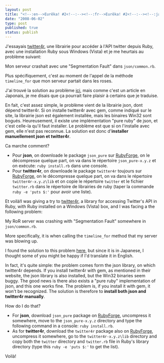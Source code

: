 ```yaml
---
layout: post
title: "<!--:en-->Eurêka! #2<!--:--><!--:fr-->Eurêka! #2<!--:--><!--:ja-->Eurêka! #2<!--:-->"
date: "2008-06-02"
type: post
published: true
status: publish
---
```


J'essayais [twitter4r](http://twitter4r.rubyforge.org/ "Twitter4r"), une librairie pour accéder à l'API twitter depuis Ruby, avec une installation Ruby sous Windows (Vista) et je me heurtais au problème suivant:

Mon serveur crashait avec une "Segmentation Fault" dans `json/common.rb`.

Plus spécifiquement, c'est au moment de l'appel de la méthode `timeline_for` que mon serveur partait dans les roses.

J'ai trouvé la solution au problème [ici](http://blog.goo.ne.jp/maraigue/e/7ae451af4e4d3cfc05ee5c0ffadc99ef "Solution au problème de Segmentation Fault dans json avec twitter4r"), mais comme c'est un article en Japonais, je me disais que ça pourrait faire plaisir à certains que je traduise.

En fait, c'est assez simple, le problème vient de la librairie json, dont dépend twitter4r. Si on installe twitter4r avec gem, comme indiqué sur le site, la librairie json est également installée, mais les binaires Win32 sont bogués. Heureusement, il existe une implémentation "pure ruby" de json, et c'est celle-la qu'il faut installer. Le problème est que si on l'installe avec gem, elle n'est pas reconnue. La solution est donc d'**installer manuellement json et twitter4r**.

Ca marche comment?

- Pour **json**, on downloade le package `json_pure` sur [RubyForge](http://rubyforge.org/frs/?group_id=953 "json sur RubyForge"), on le décompresse quelque part, on va dans le répertoire `json_pure-x.y.z` et on exécute: `ruby install.rb` dans une console.
- Pour **twitter4r**, on downloade le package `twitter4r` toujours sur [RubyForge](http://rubyforge.org/frs/?group_id=3293 "twitter4r sur RubyForge"), on le décompresse quelque part, on va dans le répertoire `twitter4r-x.y.z\lib` et on copie le répertoire `twitter` et le fichier `twitter.rb` dans le répertoire de librairies de ruby (taper la commande `ruby -e 'puts $:'` pour avoir une liste).

Et voilà!I was giving a try to [twitter4r](http://twitter4r.rubyforge.org/ "Twitter4r"), a library for accessing Twitter's API in Ruby, with Ruby installed on a Windows (Vista) box, and I was facing a the following problem:

My RoR server was crashing with "Segmentation Fault" somewhere in `json/common.rb`.

More specifically, it is when calling the `timeline_for` method that my server was blowing up.

I found the solution to this problem [here](http://blog.goo.ne.jp/maraigue/e/7ae451af4e4d3cfc05ee5c0ffadc99ef "Solution to the Segmentation Fault problem in json with twitter4r"), but since it is in Japanese, I thought some of you might be happy if I'd translate it in English.

In fact, it's quite simple: the problem comes form the json library, on which twitter4r depends. If you install twitter4r with gem, as mentioned in their website, the json library is also installed, but the Win32 binaries seem buggy. The good news is there also exists a "pure ruby" implementation of json, and this one works fine. The problem is, if you install it with gem, it won't be recognized. The solution is therefore to **install both json and twitter4r manually**.

How do I do that?

- For **json**, download `json_pure` package on [RubyForge](http://rubyforge.org/frs/?group_id=953 "json on RubyForge"), uncompress it somewhere, move to the `json_pure-x.y.z` directory and type the following command in a console: `ruby install.rb`.
- As for **twitter4r**, download the `twitter4r` package also on [RubyForge](http://rubyforge.org/frs/?group_id=3293 "twitter4r on RubyForge"), uncompress it somewhere, go to the `twitter4r-x.y.z\lib` directory and copy both the `twitter` directory and `twitter.rb` file in Ruby's library directory (type this `ruby -e 'puts $:'` to get the list).

Voilà!
